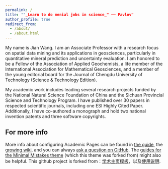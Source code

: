 ```yaml
---
permalink: /
title: ""_Learn to do menial jobs in science_" —— Pavlov"
author_profile: true
redirect_from: 
  - /about/
  - /about.html
---
```


My name is Jian Wang. I am an Associate Professor with a research focus on spatial data mining and its applications in geosciences, particularly in quantitative mineral prediction and uncertainty evaluation. I am honored to be a Fellow of the Association of Applied Geochemists, a life member of the International Association for Mathematical Geosciences, and a member of the young editorial board for the Journal of Chengdu University of Technology (Science & Technology Edition).

My academic work includes leading several research projects funded by the National Natural Science Foundation of China and the Sichuan Provincial Science and Technology Program. I have published over 30 papers in respected scientific journals, including one ESI Highly Cited Paper. Additionally, I have co-authored a monograph and hold two national invention patents and three software copyrights.


For more info
------
More info about configuring Academic Pages can be found in [the guide](https://academicpages.github.io/markdown/), the [growing wiki](https://github.com/academicpages/academicpages.github.io/wiki), and you can always [ask a question on GitHub](https://github.com/academicpages/academicpages.github.io/discussions). The [guides for the Minimal Mistakes theme](https://mmistakes.github.io/minimal-mistakes/docs/configuration/) (which this theme was forked from) might also be helpful. This github project is forked from：[学术主页模板](https://github.com/academicpages/academicpages.github.io)，以及[使用说明](https://blog.csdn.net/qd1813100174/article/details/128604858).
